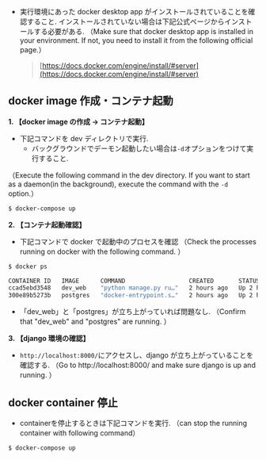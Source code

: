- 実行環境にあった docker desktop app がインストールされていることを確認すること. インストールされていない場合は下記公式ページからインストールする必要がある.
  （Make sure that docker desktop app is installed in your environment. If not, you need to install it from the following official page.）
  
  > [https://docs.docker.com/engine/install/#server](https://docs.docker.com/engine/install/#server)

## docker image 作成・コンテナ起動

**1. 【docker image の作成 → コンテナ起動】**

- 下記コマンドを dev ディレクトリで実行.
  - バックグラウンドでデーモン起動したい場合は`-d`オプションをつけて実行すること.

（Execute the following command in the dev directory. If you want to start as a daemon(in the background), execute the command with the `-d` option.）

```bash
$ docker-compose up
```

**2. 【コンテナ起動確認】**

- 下記コマンドで docker で起動中のプロセスを確認
  （Check the processes running on docker with the following command. ）

```bash
$ docker ps

CONTAINER ID   IMAGE      COMMAND                  CREATED       STATUS       PORTS                    NAMES
ccad5ebd3548   dev_web    "python manage.py ru…"   2 hours ago   Up 2 hours   0.0.0.0:8000->8000/tcp   dev_web_1
300e89b5273b   postgres   "docker-entrypoint.s…"   2 hours ago   Up 2 hours   5432/tcp                 dev_db_1
```

- 「dev_web」と「postgres」が立ち上がっていれば問題なし.
  （Confirm that "dev_web" and "postgres" are running. ）

**3. 【django 環境の確認】**

- `http://localhost:8000/`にアクセスし、django が立ち上がっていることを確認する.
  （Go to http://localhost:8000/ and make sure django is up and running. ）
  
## docker container 停止
- containerを停止するときは下記コマンドを実行. （can stop the running container with following command）
```bash
$ docker-compose up
```
